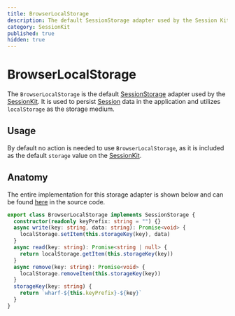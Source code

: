 ```yaml
---
title: BrowserLocalStorage
description: The default SessionStorage adapter used by the Session Kit to persist data within applications.
category: SessionKit
published: true
hidden: true
---
```


# BrowserLocalStorage

The `BrowserLocalStorage` is the default [SessionStorage](/docs/sessionkit/session-storage) adapter used by the [SessionKit](/docs/sessionkit/session-kit-factory). It is used to persist [Session](/docs/sessionkit/session) data in the application and utilizes `localStorage` as the storage medium.

## Usage

By default no action is needed to use `BrowserLocalStorage`, as it is included as the default `storage` value on the [SessionKit](/docs/sessionkit/session-kit-factory).

## Anatomy

The entire implementation for this storage adapter is shown below and can be found [here](https://github.com/wharfkit/session/blob/679d30cbd3fa9195673e25dd9c8f6194575ecdb5/src/storage.ts#L16-L30) in the source code.

```ts
export class BrowserLocalStorage implements SessionStorage {
  constructor(readonly keyPrefix: string = "") {}
  async write(key: string, data: string): Promise<void> {
    localStorage.setItem(this.storageKey(key), data)
  }
  async read(key: string): Promise<string | null> {
    return localStorage.getItem(this.storageKey(key))
  }
  async remove(key: string): Promise<void> {
    localStorage.removeItem(this.storageKey(key))
  }
  storageKey(key: string) {
    return `wharf-${this.keyPrefix}-${key}`
  }
}
```
